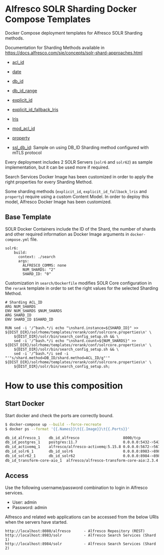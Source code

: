 # Alfresco SOLR Sharding Docker Compose Templates

Docker Compose deployment templates for Alfresco SOLR Sharding methods.

Documentation for Sharding Methods available in https://docs.alfresco.com/sie/concepts/solr-shard-approaches.html

* [acl_id](acl_id)
* [date](date)
* [db_id](db_id)
* [db_id_range](db_id_range)
* [explicit_id](explicit_id)
* [explicit_id_fallback_lris](explicit_id_fallback_lris)
* [lris](lris)
* [mod_acl_id](mod_acl_id)
* [property](property)

* [ssl_db_id](ssl_db_id): Sample on using DB_ID Sharding method configured with mTLS protocol

Every deployment includes 2 SOLR Servers (`solr6` and `solr62`) as sample implementation, but it can be used more if required.

Search Services Docker Image has been customized in order to apply the right properties for every Sharding Method.

Some sharding methods (`explicit_id`, `explicit_id_fallback_lris` and `property`) require using a custom Content Model. In order to deploy this model, Alfresco Docker Image has been customized.

## Base Template

SOLR Docker Containers include the ID of the Shard, the number of shards and other required information as Docker Image arguments in `docker-compose.yml` file.

```
solr6:
    build:
      context: ./search
      args:
        ALFRESCO_COMMS: none
        NUM_SHARDS: "2"
        SHARD_ID: "0"
```

Customization in `search/Dockerfile` modifies SOLR Core configuration in the `rerank` template in order to set the right values for the selected Sharding Method.

```
# Sharding ACL_ID
ARG NUM_SHARDS
ENV NUM_SHARDS $NUM_SHARDS
ARG SHARD_ID
ENV SHARD_ID $SHARD_ID

RUN sed -i '/^bash.*/i echo "\nshard.instance=${SHARD_ID}" >> ${DIST_DIR}/solrhome/templates/rerank/conf/solrcore.properties\n' \
    ${DIST_DIR}/solr/bin/search_config_setup.sh && \
    sed -i '/^bash.*/i echo "\nshard.count=${NUM_SHARDS}" >> ${DIST_DIR}/solrhome/templates/rerank/conf/solrcore.properties\n' \
    ${DIST_DIR}/solr/bin/search_config_setup.sh && \
    sed -i '/^bash.*/i sed -i "'"s/shard.method=DB_ID/shard.method=ACL_ID/g"'" ${DIST_DIR}/solrhome/templates/rerank/conf/solrcore.properties\n' \
    ${DIST_DIR}/solr/bin/search_config_setup.sh;
```

# How to use this composition

## Start Docker

Start docker and check the ports are correctly bound.

```bash
$ docker-compose up --build --force-recreate
$ docker ps --format '{{.Names}}\t{{.Image}}\t{{.Ports}}'

db_id_alfresco_1    db_id_alfresco                    8000/tcp
db_id_postgres_1    postgres:11.7                     0.0.0.0:5432->5432/tcp
db_id_activemq_1    alfresco/alfresco-activemq:5.15.8 0.0.0.0:5672->5672/tcp, ...
db_id_solr6_1       db_id_solr6                       0.0.0.0:8983->8983/tcp
db_id_solr62_1      db_id_solr62                      0.0.0.0:8984->8983/tcp
db_id_transform-core-aio_1	alfresco/alfresco-transform-core-aio:2.3.4	0.0.0.0:8090->8090/tcp
```

## Access

Use the following username/password combination to login in Alfresco services.

 - User: admin
 - Password: admin

Alfresco and related web applications can be accessed from the below URIs when the servers have started.

```
http://localhost:8080/alfresco      - Alfresco Repository (REST)
http://localhost:8983/solr          - Alfresco Search Services (Shard 1)
http://localhost:8984/solr          - Alfresco Search Services (Shard 2)
```
